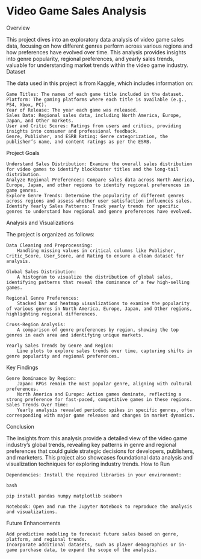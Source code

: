 # Video Game Sales Analysis
Overview

This project dives into an exploratory data analysis of video game sales data, focusing on how different genres perform across various regions and how preferences have evolved over time. This analysis provides insights into genre popularity, regional preferences, and yearly sales trends, valuable for understanding market trends within the video game industry.
Dataset

The data used in this project is from Kaggle, which includes information on:

    Game Titles: The names of each game title included in the dataset.
    Platform: The gaming platforms where each title is available (e.g., PS4, Xbox, PC).
    Year of Release: The year each game was released.
    Sales Data: Regional sales data, including North America, Europe, Japan, and Other markets.
    User and Critic Scores: Ratings from users and critics, providing insights into consumer and professional feedback.
    Genre, Publisher, and ESRB Rating: Genre categorization, the publisher’s name, and content ratings as per the ESRB.

Project Goals

    Understand Sales Distribution: Examine the overall sales distribution for video games to identify blockbuster titles and the long-tail distribution.
    Analyze Regional Preferences: Compare sales data across North America, Europe, Japan, and other regions to identify regional preferences in game genres.
    Explore Genre Trends: Determine the popularity of different genres across regions and assess whether user satisfaction influences sales.
    Identify Yearly Sales Patterns: Track yearly trends for specific genres to understand how regional and genre preferences have evolved.

Analysis and Visualizations

The project is organized as follows:

    Data Cleaning and Preprocessing:
        Handling missing values in critical columns like Publisher, Critic_Score, User_Score, and Rating to ensure a clean dataset for analysis.

    Global Sales Distribution:
        A histogram to visualize the distribution of global sales, identifying patterns that reveal the dominance of a few high-selling games.

    Regional Genre Preferences:
        Stacked bar and heatmap visualizations to examine the popularity of various genres in North America, Europe, Japan, and Other regions, highlighting regional differences.

    Cross-Region Analysis:
        A comparison of genre preferences by region, showing the top genres in each area and identifying unique markets.

    Yearly Sales Trends by Genre and Region:
        Line plots to explore sales trends over time, capturing shifts in genre popularity and regional preferences.

Key Findings

    Genre Dominance by Region:
        Japan: RPGs remain the most popular genre, aligning with cultural preferences.
        North America and Europe: Action games dominate, reflecting a strong preference for fast-paced, competitive games in these regions.
    Sales Trends Over Time:
        Yearly analysis revealed periodic spikes in specific genres, often corresponding with major game releases and changes in market dynamics.

Conclusion

The insights from this analysis provide a detailed view of the video game industry’s global trends, revealing key patterns in genre and regional preferences that could guide strategic decisions for developers, publishers, and marketers. This project also showcases foundational data analysis and visualization techniques for exploring industry trends.
How to Run

    Dependencies: Install the required libraries in your environment:

    bash

    pip install pandas numpy matplotlib seaborn

    Notebook: Open and run the Jupyter Notebook to reproduce the analysis and visualizations.

Future Enhancements

    Add predictive modeling to forecast future sales based on genre, platform, and regional trends.
    Incorporate additional datasets, such as player demographics or in-game purchase data, to expand the scope of the analysis.

